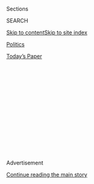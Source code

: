 <div id="app">

<div>

<div>

<div>

<div class="NYTAppHideMasthead css-1q2w90k e1suatyy0">

<div class="section css-ui9rw0 e1suatyy2">

<div class="css-eph4ug er09x8g0">

<div class="css-6n7j50">

</div>

<span class="css-1dv1kvn">Sections</span>

<div class="css-10488qs">

<span class="css-1dv1kvn">SEARCH</span>

</div>

[Skip to content](#site-content)[Skip to site
index](#site-index)

</div>

<div id="masthead-section-label" class="css-1wr3we4 eaxe0e00">

[Politics](https://www.nytimes3xbfgragh.onion/section/politics)

</div>

<div class="css-10698na e1huz5gh0">

</div>

</div>

<div id="masthead-bar-one" class="section hasLinks css-15hmgas e1csuq9d3">

<div class="css-uqyvli e1csuq9d0">

</div>

<div class="css-1uqjmks e1csuq9d1">

</div>

<div class="css-9e9ivx">

[](https://myaccount.nytimes3xbfgragh.onion/auth/login?response_type=cookie&client_id=vi)

</div>

<div class="css-1bvtpon e1csuq9d2">

[Today’s
Paper](https://www.nytimes3xbfgragh.onion/section/todayspaper)

</div>

</div>

</div>

</div>

<div data-aria-hidden="false">

<div id="site-content" data-role="main">

<div>

<div class="css-1aor85t" style="opacity:0.000000001;z-index:-1;visibility:hidden">

<div class="css-1hqnpie">

<div class="css-epjblv">

<span class="css-17xtcya">[Politics](/section/politics)</span><span class="css-x15j1o">|</span><span class="css-fwqvlz">The
Chemical Industry Scores a Big Win at the
E.P.A.</span>

</div>

<div class="css-k008qs">

<div class="css-1iwv8en">

<span class="css-18z7m18"></span>

<div>

</div>

</div>

<span class="css-1n6z4y">https://nyti.ms/2JmSxGU</span>

<div class="css-1705lsu">

<div class="css-4xjgmj">

<div class="css-4skfbu" data-role="toolbar" data-aria-label="Social Media Share buttons, Save button, and Comments Panel with current comment count" data-testid="share-tools">

  - 
  - 
  - 
  - 
    
    <div class="css-6n7j50">
    
    </div>

  - 
  - 

</div>

</div>

</div>

</div>

</div>

</div>

<div class="css-13pd83m">

</div>

<div id="top-wrapper" class="css-1sy8kpn">

<div id="top-slug" class="css-l9onyx">

Advertisement

</div>

[Continue reading the main
story](#after-top)

<div class="ad top-wrapper" style="text-align:center;height:100%;display:block;min-height:250px">

<div id="top" class="place-ad" data-position="top" data-size-key="top">

</div>

</div>

<div id="after-top">

</div>

</div>

<div id="sponsor-wrapper" class="css-1hyfx7x">

<div id="sponsor-slug" class="css-19vbshk">

Supported by

</div>

[Continue reading the main
story](#after-sponsor)

<div id="sponsor" class="ad sponsor-wrapper" style="text-align:center;height:100%;display:block">

</div>

<div id="after-sponsor">

</div>

</div>

<div class="css-1vkm6nb ehdk2mb0">

# The Chemical Industry Scores a Big Win at the E.P.A.

</div>

<div class="css-79elbk" data-testid="photoviewer-wrapper">

<div class="css-z3e15g" data-testid="photoviewer-wrapper-hidden">

</div>

<div class="css-1a48zt4 ehw59r15" data-testid="photoviewer-children">

![<span class="css-16f3y1r e13ogyst0" data-aria-hidden="true">The
E.P.A., after heavy lobbying by the chemical industry, narrowed how it
will conduct safety checks on toxic substances — like perchloroethylene,
used in dry
cleaning.</span><span class="css-cnj6d5 e1z0qqy90" itemprop="copyrightHolder"><span class="css-1ly73wi e1tej78p0">Credit...</span><span><span>Justin
Sullivan/Getty
Images</span></span></span>](https://static01.graylady3jvrrxbe.onion/images/2018/06/08/us/08regs-toxic-print/merlin_58032689_a2a31050-eaa4-4040-93ff-a85ed8bbfd98-articleLarge.jpg?quality=75&auto=webp&disable=upscale)

</div>

</div>

<div class="css-xt80pu e12qa4dv0">

<div class="css-18e8msd">

<div class="css-vp77d3 epjyd6m0">

<div class="css-1baulvz">

By [<span class="css-1baulvz last-byline" itemprop="name">Eric
Lipton</span>](https://www.nytimes3xbfgragh.onion/by/eric-lipton)

</div>

</div>

  - June 7,
    2018

  - 
    
    <div class="css-4xjgmj">
    
    <div class="css-d8bdto" data-role="toolbar" data-aria-label="Social Media Share buttons, Save button, and Comments Panel with current comment count" data-testid="share-tools">
    
      - 
      - 
      - 
      - 
        
        <div class="css-6n7j50">
        
        </div>
    
      - 
      - 
    
    </div>
    
    </div>

</div>

</div>

<div class="section meteredContent css-1r7ky0e" name="articleBody" itemprop="articleBody">

<div class="css-1fanzo5 StoryBodyCompanionColumn">

<div class="css-53u6y8">

WASHINGTON — The Trump administration, after [heavy
lobbying](https://www.documentcloud.org/documents/4496312-How-the-EPA-Revised-the-Way-It-Will-Evaluate.html#document/p24/a427924 "American Chemistry Council testimony advocating changes now made")
by the chemical industry, is scaling back the way the federal government
determines health and safety risks associated with the most dangerous
chemicals on the market, [documents from the Environmental Protection
Agency](https://www.documentcloud.org/documents/4496312-How-the-EPA-Revised-the-Way-It-Will-Evaluate.html "Side by Side: How Risk Assessment Process at EPA Has Changed")
show.

[Under a law passed by
Congress](https://www.epa.gov/assessing-and-managing-chemicals-under-tsca/frank-r-lautenberg-chemical-safety-21st-century-act "The Frank R. Lautenberg Chemical Safety for the 21st Century Act")
during the final year of the Obama administration, the E.P.A. was
required for the first time to evaluate hundreds of potentially toxic
chemicals and determine if they should face new restrictions, or even be
removed from the market. The chemicals include many in everyday use,
such as [dry-cleaning
solvents](https://www.epa.gov/sites/production/files/2016-09/documents/tetrachloroethylene.pdf "Perchloroethylene"),
[paint
strippers](https://www.epa.gov/sites/production/files/2014-03/documents/ffrro_factsheet_contaminant_14-dioxane_january2014_final.pdf)
and substances used in health and beauty products like shampoos and
cosmetics.

But as it moves forward reviewing the first batch of [10
chemicals](https://www.nytimes3xbfgragh.onion/2017/10/21/us/epa-toxic-chemicals.html "The E.P.A.’s Top 10 Toxic Threats, and Industry’s Pushback"),
the E.P.A. has in most cases decided to exclude from its calculations
any potential exposure caused by the substances’ presence in the air,
the ground or water, according to [more than 1,500
pages](https://www.documentcloud.org/documents/4495888-Problem-Forumulations.html "Problem Formulation Documents for 10 Priority Toxic Chemicals")
of documents released last week by the agency.

Instead, the agency will focus on possible harm caused by direct contact
with a chemical in the workplace or elsewhere. The approach means that
the improper disposal of chemicals — leading to the contamination of
drinking water, for instance — will often not be a factor in deciding
whether to restrict or ban them.

</div>

</div>

<div class="css-1fanzo5 StoryBodyCompanionColumn">

<div class="css-53u6y8">

The approach is a big victory for the chemical industry, which has
repeatedly pressed the E.P.A. to narrow the scope of its risk
evaluations. Nancy B. Beck, the Trump administration’s appointee to
[help oversee the E.P.A.’s toxic chemical
unit](https://www.nytimes3xbfgragh.onion/2017/10/21/us/trump-epa-chemicals-regulations.html "NYT: Why Has the E.P.A. Shifted on Toxic Chemicals? An Industry Insider Helps Call the Shots"),
previously worked as an executive at the American Chemistry Council, one
of the industry’s main lobbying groups.

A spokesman for the E.P.A. said that the Clean Air Act, the Clean Water
Act and other laws already provided the agency with the authority to
regulate chemicals found in the air, rivers and drinking water, so there
was no need to revisit them under the 2016 law, which updated the [Toxic
Substances Control
Act](https://www.epa.gov/laws-regulations/summary-toxic-substances-control-act "TSCA")
of 1976.

The agency can “better protect human health and the environment by
focusing on those pathways that are likely to represent the greatest
areas of concern to E.P.A.,” said the spokesman, Jahan
Wilcox.

<div class="css-79elbk" data-testid="photoviewer-wrapper">

<div class="css-z3e15g" data-testid="photoviewer-wrapper-hidden">

</div>

<div class="css-1a48zt4 ehw59r15" data-testid="photoviewer-children">

<div class="css-zgakxe erfvjey0">

<span class="css-1ly73wi e1tej78p0">Image</span>

<div class="css-zjzyr8">

<div data-testid="lazyimage-container" style="height:257.1333333333334px">

</div>

</div>

</div>

<span class="css-16f3y1r e13ogyst0" data-aria-hidden="true">Nancy B.
Beck, who oversees the E.P.A.’s toxic chemical unit, previously worked
at one of the industry’s main lobbying
groups.</span><span class="css-cnj6d5 e1z0qqy90" itemprop="copyrightHolder"><span class="css-1ly73wi e1tej78p0">Credit...</span><span>U.S.
Senate Committee Channel</span></span>

</div>

</div>

But three former agency officials, including a former supervisor of the
toxic chemical program, said that the E.P.A.’s approach would result in
a flawed analysis of the threat presented by chemicals.

</div>

</div>

<div class="css-1fanzo5 StoryBodyCompanionColumn">

<div class="css-53u6y8">

“It is ridiculous,” said [Wendy
Cleland-Hamnett](https://19january2017snapshot.epa.gov/aboutepa/wendy-cleland-hamnett-principal-deputy-assistant-administrator-office-chemical-safety-and_.html),
who retired last year after nearly four decades at the E.P.A., where she
ran the toxic chemical unit during her last year. “You can’t determine
if there is an unreasonable risk without doing a comprehensive risk
evaluation.”

Senator Tom Udall, Democrat of New Mexico, and Representative Frank
Pallone Jr., Democrat of New Jersey, who played leading roles in passing
the 2016 law, said the E.P.A. was ignoring its directive for a
comprehensive analysis of risks.

“Congress worked hard in bipartisan fashion to reform our nation’s
broken chemical safety laws, but Pruitt’s E.P.A. is failing to put the
new law to use as intended,” Mr. Udall said in a statement referring to
Scott Pruitt, the E.P.A. administrator.

A spokesman for Senator John Barrasso, Republican of Wyoming, who is
chairman of the Senate committee that oversees the agency, declined to
comment.

Cumulatively, the approach being taken for the 10 chemicals means the
E.P.A.’s risk analysis will not take into account an estimated [68
million pounds a
year](http://blogs.edf.org/health/files/2018/06/First-Ten-Emissions-TRI.pdf)
of emissions, according to an analysis by the Environmental Defense
Fund, based on agency data.

Dr. Beck declined requests for comment. She had [pushed the E.P.A.
during the Obama
administration](https://www.documentcloud.org/documents/4496312-How-the-EPA-Revised-the-Way-It-Will-Evaluate.html#document/p33/a427929)
to narrow the scope of the risk evaluations, in a fashion similar to the
approach under her watch.

Also helping oversee the risk evaluation effort is Erik Baptist, a
former senior lawyer at [the American Petroleum
Institute](https://www.documentcloud.org/documents/4387727-Erik-Baptist-Financial-Disclosure.html),
another big player in the chemical industry.

</div>

</div>

<div class="css-1fanzo5 StoryBodyCompanionColumn">

<div class="css-53u6y8">

The American Chemistry Council said in a statement last week that the
E.P.A.’s approach met “the requirements of the law,” adding that it
wanted the risk assessments to be “protective and practical.”

</div>

</div>

<div class="css-79elbk" data-testid="photoviewer-wrapper">

<div class="css-z3e15g" data-testid="photoviewer-wrapper-hidden">

</div>

<div class="css-1a48zt4 ehw59r15" data-testid="photoviewer-children">

![<span class="css-16f3y1r e13ogyst0" data-aria-hidden="true">Scott
Pruitt, the E.P.A. administrator, signing new rules related to the Toxic
Substances Control Act last
year.</span><span class="css-cnj6d5 e1z0qqy90" itemprop="copyrightHolder"><span class="css-1ly73wi e1tej78p0">Credit...</span><span>Environmental
Protection
Agency</span></span>](https://static01.graylady3jvrrxbe.onion/images/2018/06/07/us/07regs-toxics2/07regs-toxics2-articleLarge.jpg?quality=75&auto=webp&disable=upscale)

</div>

</div>

<div class="css-1fanzo5 StoryBodyCompanionColumn">

<div class="css-53u6y8">

Under the approach, the E.P.A. will examine what harm can be caused, for
example, to anyone directly exposed to
[perchloroethylene](https://www.epa.gov/assessing-and-managing-chemicals-under-tsca/risk-evaluation-perchloroethylene)
— a dry-cleaning solvent and metal degreaser designated by the E.P.A. as
a [likely
carcinogen](https://www.epa.gov/sites/production/files/2016-09/documents/tetrachloroethylene.pdf)
— during manufacturing or when using it in dry cleaning, carpet cleaning
or handling certain ink-removal products.

But [the agency will not
focus](https://www.documentcloud.org/documents/4496312-How-the-EPA-Revised-the-Way-It-Will-Evaluate.html#document/p4/a428062)
on exposures that occur from traces of the [chemical found in drinking
water](https://www.ewg.org/tapwater/contaminant.php?contamcode=2987#.Wxkdgu4vwkI)
in 44 states as a result of improper disposal over decades, the E.P.A.
documents say. The [decision conflicts with a risk assessment
plan](https://www.documentcloud.org/documents/4496312-How-the-EPA-Revised-the-Way-It-Will-Evaluate.html#document/p3/a428061)
detailed by the agency a year ago, which included drinking water. And
the change came after the American Chemistry Council [argued in February
last
year](https://www.documentcloud.org/documents/4496312-How-the-EPA-Revised-the-Way-It-Will-Evaluate.html#document/p27/a427925 "EPA has discretion...")
that “the E.P.A. has discretion to select the conditions of use that it
will consider.”

The agency will also not consider the hazards of perchloroethylene
discharged into streams or lakes, landfills or the air from dry-cleaning
stores or manufacturing or processing plants, the documents say.

The documents contain similar conclusions about nine of the 10 chemicals
under review. One of these is
[1,4-dioxane](https://www.epa.gov/assessing-and-managing-chemicals-under-tsca/risk-evaluation-14-dioxane "EPA Risk Evaluation for 1,4-Dioxane"),
which can be found in small amounts in antifreeze, deodorants, shampoos
and cosmetics and is considered “likely to be carcinogenic to humans.”
Another is trichloroethylene, which is used to make a refrigerant
chemical and remove grease from metal parts and is [associated
with](https://www.atsdr.cdc.gov/phs/phs.asp?id=171&tid=30) cancers of
the liver, kidneys and blood.

Other changes identified in the E.P.A. documents narrow the definitions
of certain chemicals, including asbestos. Some asbestos-like fibers will
not be included in the risk assessments, one agency staff member said,
nor will the 8.8 million pounds a year of asbestos deposited in
hazardous landfills or the 13.1 million pounds discarded in routine dump
sites.

</div>

</div>

<div class="css-1fanzo5 StoryBodyCompanionColumn">

<div class="css-53u6y8">

The most likely outcome of the changes will be that the agency finds
lower levels of risks associated with many chemicals, and as a result,
imposes fewer new restrictions or prohibitions, several current and
former agency officials said.

“They don’t want to open Pandora’s box by looking comprehensively at the
risk, as they may prove to be significant and then they have to deal
with it,” said [Robert M.
Sussman](https://www.lw.com/people/RobertMSussman), a former chemical
industry lawyer and E.P.A. official who now works as a consultant to
[Safer Chemicals, Healthy Families](https://saferchemicals.org/), an
advocacy group.

Despite the changes, the E.P.A. is [still
expected](https://www.epa.gov/newsreleases/epa-announces-action-methylene-chloride)
to ban the use of [methylene
chloride](https://www.epa.gov/assessing-and-managing-chemicals-under-tsca/risk-evaluation-methylene-chloride-0 "EPA Risk Evaluation for Methylene Chloride")
as a paint stripper soon — an action first proposed at the end of the
Obama administration. The chemical, one of the 10 under review, is a
popular ingredient used in dozens of products sold at home improvement
stores nationwide, and has been blamed in dozens of deaths.

A collection of more than a dozen groups — representing environmental,
public-health and labor organizations — are [suing the
E.P.A.](https://www.edf.org/sites/default/files/Petitioners_Opening_Brief.pdf)
to challenge earlier changes in the toxic chemical evaluation program.
The case is before the United States Court of Appeals for the Ninth
Circuit in San Francisco.

</div>

</div>

</div>

<div>

</div>

<div>

</div>

<div>

</div>

<div>

<div id="bottom-wrapper" class="css-1ede5it">

<div id="bottom-slug" class="css-l9onyx">

Advertisement

</div>

[Continue reading the main
story](#after-bottom)

<div id="bottom" class="ad bottom-wrapper" style="text-align:center;height:100%;display:block;min-height:90px">

</div>

<div id="after-bottom">

</div>

</div>

</div>

</div>

</div>

## Site Index

<div>

</div>

## Site Information Navigation

  - [© <span>2020</span> <span>The New York Times
    Company</span>](https://help.nytimes3xbfgragh.onion/hc/en-us/articles/115014792127-Copyright-notice)

<!-- end list -->

  - [NYTCo](https://www.nytco.com/)
  - [Contact
    Us](https://help.nytimes3xbfgragh.onion/hc/en-us/articles/115015385887-Contact-Us)
  - [Work with us](https://www.nytco.com/careers/)
  - [Advertise](https://nytmediakit.com/)
  - [T Brand Studio](http://www.tbrandstudio.com/)
  - [Your Ad
    Choices](https://www.nytimes3xbfgragh.onion/privacy/cookie-policy#how-do-i-manage-trackers)
  - [Privacy](https://www.nytimes3xbfgragh.onion/privacy)
  - [Terms of
    Service](https://help.nytimes3xbfgragh.onion/hc/en-us/articles/115014893428-Terms-of-service)
  - [Terms of
    Sale](https://help.nytimes3xbfgragh.onion/hc/en-us/articles/115014893968-Terms-of-sale)
  - [Site
    Map](https://spiderbites.nytimes3xbfgragh.onion)
  - [Help](https://help.nytimes3xbfgragh.onion/hc/en-us)
  - [Subscriptions](https://www.nytimes3xbfgragh.onion/subscription?campaignId=37WXW)

</div>

</div>

</div>

</div>
